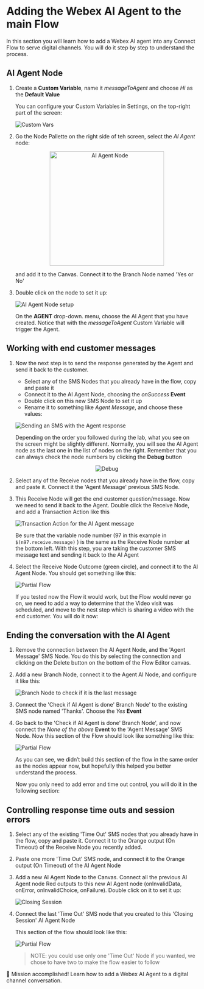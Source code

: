 # Adding the Webex AI Agent to the main Flow

In this section you will learn how to add a Webex AI agent into any Connect Flow to serve digital channels. You will do it step by step to understand the process.

## AI Agent Node

1. Create a **Custom Variable**, name it _messageToAgent_ and choose _Hi_ as the **Default Value**

    You can configure your Custom Variables in Settings, on the top-right part of the screen:

    ![Custom Vars](images/settings-custom-vars.png)

2. Go the Node Pallette on the right side of teh screen, select the _AI Agent_ node:

    <p align="center">
        <img src="images/ai-agent-node.png" alt="AI Agent Node" width="300">
    </p>

    and add it to the Canvas. Connect it to the Branch Node named 'Yes or No'

3. Double click on the node to set it up:


    ![AI Agent Node setup](images/ai-agent-node-setup.png)

    On the **AGENT** drop-down. menu, choose the AI Agent that you have created. Notice that with the _messageToAgent_ Custom Variable will trigger the Agent.

## Working with end customer messages

1. Now the next step is to send the response generated by the Agent and send it back to the customer.
    - Select any of the SMS Nodes that you already have in the flow, copy and paste it
    - Connect it to the AI Agent Node, choosing the _onSuccess_ **Event**
    - Double click on this new SMS Node to set it up
    - Rename it to something like _Agent Message_, and choose these values:

    ![Sending an SMS with the Agent response](images/sms-node-agent-message.png)

    Depending on the order you followed during the lab, what you see on the screen might be slightly different. Normally, you will see the AI Agent node as the last one in the list of nodes on the right. Remember that you can always check the node numbers by clicking the **Debug** button

    <p align="center">
        <img src="images/debug.png" alt="Debug">
    </p>


2. Select any of the Receive nodes that you already have in the flow, copy and paste it. Connect it the 'Agent Message' previous SMS Node.

3. This Receive Node will get the end customer question/message. Now we need to send it back to the Agent. Double click the Receive Node, and add a Transaction Action like this

    ![Transaction Action for the AI Agent message](images/receive-transaction-agent-message.png)

    Be sure that the variable node number (97 in this example in `$(n97.receive.message)` ) is the same as the Receive Node number at the bottom left. With this step, you are taking the customer SMS message text and sending it back to the AI Agent

4. Select the Receive Node Outcome (green circle), and connect it to the AI Agent Node. You should get something like this:

    ![Partial Flow](images/ai-agent-partial-flow.png)

    If you tested now the Flow it would work, but the Flow would never go on, we need to add a way to determine that the Video visit was scheduled, and move to the nest step which is sharing a video with the end customer. You will do it now:

## Ending the conversation with the AI Agent

1. Remove the connection between the AI Agent Node, and the 'Agent Message' SMS Node. You do this by selecting the connection and clicking on the Delete button on the bottom of the Flow Editor canvas.

2. Add a new Branch Node, connect it to the Agent AI Node, and configure it like this:

    ![Branch Node to check if it is the last message](images/branch-ai-agent.png)

3. Connect the 'Check if AI Agent is done' Branch Node' to the existing SMS node named 'Thanks'. Choose the _Yes_ **Event**

4. Go back to the 'Check if AI Agent is done' Branch Node', and now connect the _None of the above_ **Event** to the 'Agent Message' SMS Node. Now this section of the Flow should look like something like this:


    ![Partial Flow](images/ai-agent-partial-flow2.png)

    As you can see, we didn’t build this section of the flow in the same order as the nodes appear now, but hopefully this helped you better understand the process.

    Now you only need to add error and time out control, you will do it in the following section:

## Controlling response time outs and session errors

1. Select any of the existing 'Time Out' SMS nodes that you already have in the flow, copy and paste it. Connect it to the Orange output (On Timeout) of the Receive Node you recently added.

2. Paste one more 'Time Out' SMS node, and connect it to the Orange output (On Timeout) of the AI Agent Node

3. Add a new AI Agent Node to the Canvas. Connect all the previous AI Agent node Red outputs to this new AI Agent node (onInvalidData, onError, onInvalidChoice, onFailure). Double click on it to set it up:

    ![Closing Session](images/ai-agent-close-session.png)

4. Connect the last 'Time Out' SMS node that you created to this 'Closing Session' AI Agent Node

    This section of the flow should look like this:

    ![Partial Flow](images/ai-agent-partial-flow3.png)


    > NOTE: you could use only one 'Time Out' Node if you wanted, we chose to have two to make the flow easier to follow

🎯 Mission accomplished! Learn how to add a Webex AI Agent to a digital channel conversation.
